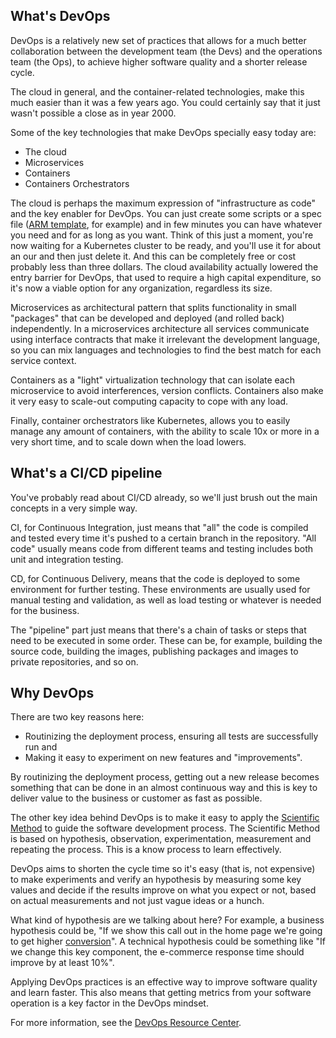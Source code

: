 ## What's DevOps

DevOps is a relatively new set of practices that allows for a much better collaboration between the development team (the Devs) and the operations team (the Ops), to achieve higher software quality and a shorter release cycle.

The cloud in general, and the container-related technologies, make this much easier than it was a few years ago. You could certainly say that it just wasn't possible a close as in year 2000.

Some of the key technologies that make DevOps specially easy today are:

- The cloud
- Microservices
- Containers
- Containers Orchestrators

The cloud is perhaps the maximum expression of "infrastructure as code" and the key enabler for DevOps. You can just create some scripts or a spec file ([ARM template](https://docs.microsoft.com/azure/azure-resource-manager/templates/overview), for example) and in few minutes you can have whatever you need and for as long as you want. Think of this just a moment, you're now waiting for a Kubernetes cluster to be ready, and you'll use it for about an our and then just delete it. And this can be completely free or cost probably less than three dollars. The cloud availability actually lowered the entry barrier for DevOps, that used to require a high capital expenditure, so it's now a viable option for any organization, regardless its size.

Microservices as architectural pattern that splits functionality in small "packages" that can be developed and deployed (and rolled back) independently. In a microservices architecture all services communicate using interface contracts that make it irrelevant the development language, so you can mix languages and technologies to find the best match for each service context.

Containers as a "light" virtualization technology that can isolate each microservice to avoid interferences, version conflicts. Containers also make it very easy to scale-out computing capacity to cope with any load.

Finally, container orchestrators like Kubernetes, allows you to easily manage any amount of containers, with the ability to scale 10x or more in a very short time, and to scale down when the load lowers.

## What's a CI/CD pipeline

You've probably read about CI/CD already, so we'll just brush out the main concepts in a very simple way.

CI, for Continuous Integration, just means that "all" the code is compiled and tested every time it's pushed to a certain branch in the repository. "All code" usually means code from different teams and testing includes both unit and integration testing.

CD, for Continuous Delivery, means that the code is deployed to some environment for further testing. These environments are usually used for manual testing and validation, as well as load testing or whatever is needed for the business.

The "pipeline" part just means that there's a chain of tasks or steps that need to be executed in some order. These can be, for example, building the source code, building the images, publishing packages and images to private repositories, and so on.

## Why DevOps

There are two key reasons here:

- Routinizing the deployment process, ensuring all tests are successfully run and
- Making it easy to experiment on new features and "improvements".

By routinizing the deployment process, getting out a new release becomes something that can be done in an almost continuous way and this is key to deliver value to the business or customer as fast as possible.

The other key idea behind DevOps is to make it easy to apply the [Scientific Method](https://en.wikipedia.org/wiki/Scientific_method) to guide the software development process. The Scientific Method is based on hypothesis, observation, experimentation, measurement and repeating the process. This is a know process to learn effectively.

DevOps aims to shorten the cycle time so it's easy (that is, not expensive) to make experiments and verify an hypothesis by measuring some key values and decide if the results improve on what you expect or not, based on actual measurements and not just vague ideas or a hunch.

What kind of hypothesis are we talking about here? For example, a business hypothesis could be, "If we show this call out in the home page we're going to get higher [conversion](https://en.wikipedia.org/wiki/Conversion_marketing)". A technical hypothesis could be something like "If we change this key component, the e-commerce response time should improve by at least 10%".

Applying DevOps practices is an effective way to improve software quality and learn faster. This also means that getting metrics from your software operation is a key factor in the DevOps mindset.

For more information, see the [DevOps Resource Center](https://docs.microsoft.com/azure/devops/learn/).

